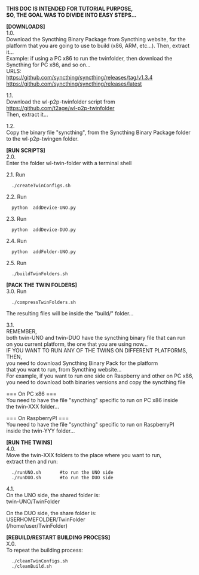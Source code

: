 **THIS DOC IS INTENDED FOR TUTORIAL PURPOSE,**  
**SO, THE GOAL WAS TO DIVIDE INTO EASY STEPS...**  
  
**[DOWNLOADS]**  
1.0.  
Download the Syncthing Binary Package from Syncthing website, for the platform that you are going to use to build (x86, ARM, etc...). Then, extract it...  
Example: if using a PC x86 to run the twinfolder, then download the Syncthing for PC x86, and so on...  
URLS:  
https://github.com/syncthing/syncthing/releases/tag/v1.3.4  
https://github.com/syncthing/syncthing/releases/latest  
  
1.1.  
Download the wl-p2p-twinfolder script from   
https://github.com/t2age/wl-p2p-twinfolder  
Then, extract it...  
  
1.2.   
Copy the binary file "syncthing", from the Syncthing Binary Package folder to the wl-p2p-twingen folder.  
  
  
**[RUN SCRIPTS]**  
2.0.   
Enter the folder wl-twin-folder with a terminal shell  
  
2.1. Run  
```
  ./createTwinConfigs.sh  
```
  
2.2. Run   
```
  python  addDevice-UNO.py  
```
  
2.3. Run  
```
  python  addDevice-DUO.py  
```
  
2.4. Run  
```
  python  addFolder-UNO.py  
```
  
2.5. Run  
```
  ./buildTwinFolders.sh  
```

  
**[PACK THE TWIN FOLDERS]**  
3.0. Run
```
  ./compressTwinFolders.sh  
```
The resulting files will be inside the "build/" folder...  
  
3.1.  
REMEMBER,  
both twin-UNO and twin-DUO have the syncthing binary file that can run  
on you current platform, the one that you are using now...  
IF YOU WANT TO RUN ANY OF THE TWINS ON DIFFERENT PLATFORMS, THEN,  
you need to download Syncthing Binary Pack for the platform   
that you want to run, from Syncthing website...  
For example, if you want to run one side on Raspberry and other on PC x86,  
you need to download both binaries versions and copy the syncthing file  
  
=== On PC x86 ===  
You need to have the file "syncthing" specific to run on PC x86 inside  
the twin-XXX folder...  
  
=== On RaspberryPI ===  
You need to have the file "syncthing" specific to run on RaspberryPI  
inside the twin-YYY folder...  
  
  
**[RUN THE TWINS]**  
4.0.  
Move the twin-XXX folders to the place where you want to run,  
extract then and run:  
  
```
  ./runUNO.sh		#to run the UNO side  
  ./runDUO.sh		#to run the DUO side  
```

4.1.  
On the UNO side, the shared folder is:  
twin-UNO/TwinFolder  
  
On the DUO side, the share folder is:  
USERHOMEFOLDER/TwinFolder  
(/home/user/TwinFolder)  
  
**[REBUILD/RESTART BUILDING PROCESS]**  
X.0.  
To repeat the building process:  
```
  ./cleanTwinConfigs.sh  
  ./cleanBuild.sh  
```
  
